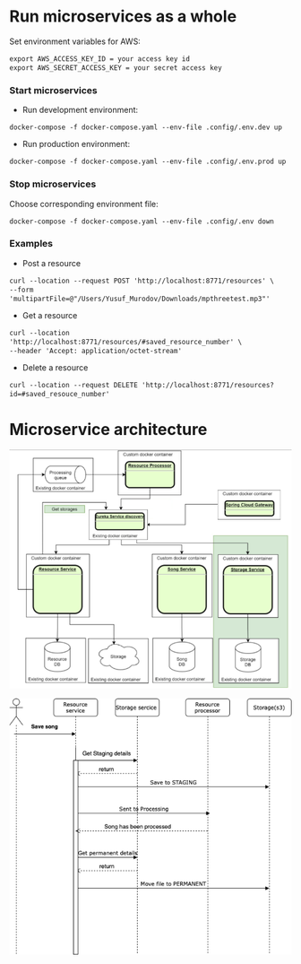 

# Run microservices as a whole

Set environment variables for AWS:

```
export AWS_ACCESS_KEY_ID = your access key id
export AWS_SECRET_ACCESS_KEY = your secret access key
```

### Start microservices

- Run development environment:
```
docker-compose -f docker-compose.yaml --env-file .config/.env.dev up
```
- Run production environment:
```
docker-compose -f docker-compose.yaml --env-file .config/.env.prod up
```

### Stop microservices

Choose corresponding environment file:
```
docker-compose -f docker-compose.yaml --env-file .config/.env down
```

### Examples
- Post a resource
```
curl --location --request POST 'http://localhost:8771/resources' \
--form 'multipartFile=@"/Users/Yusuf_Murodov/Downloads/mpthreetest.mp3"'
```

- Get a resource
```
curl --location 'http://localhost:8771/resources/#saved_resource_number' \
--header 'Accept: application/octet-stream'
```

- Delete a resource
```
curl --location --request DELETE 'http://localhost:8771/resources?id=#saved_resouce_number'
```

# Microservice architecture
![](images/fault-tolerance.png)

![](images/sequence_diagram.png)
